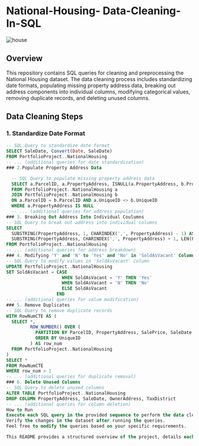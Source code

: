 # National-Housing- Data-Cleaning-In-SQL
![house](https://www.houseplans.net/uploads/plans/25042/elevations/73665-1200.jpg?v=030723155928)

## Overview

This repository contains SQL queries for cleaning and preprocessing the National Housing dataset. The data cleaning process includes standardizing date formats, populating missing property address data, breaking out address components into individual columns, modifying categorical values, removing duplicate records, and deleting unused columns.

## Data Cleaning Steps

### 1. Standardize Date Format

```sql
-- SQL Query to standardize date format
SELECT SaleDate, Convert(Date, SaleDate)
FROM PortfolioProject..NationalHousing
-- ... (additional queries for date standardization)
### 2.Populate Property Address Data

  -- SQL Query to populate missing property address data
  SELECT a.ParcelID, a.PropertyAddress, ISNULL(a.PropertyAddress, b.PropertyAddress) AS UpdatedAddress
  FROM PortfolioProject..NationalHousing a
  JOIN PortfolioProject..NationalHousing b
  ON a.ParcelID = b.ParcelID AND a.UniqueID <> b.UniqueID
  WHERE a.PropertyAddress IS NULL
  -- ... (additional queries for address population)
### 3. Breaking Out Address Into Individual Coulumns
-- SQL Query to break out address into individual columns
SELECT
  SUBSTRING(PropertyAddress, 1, CHARINDEX(',', PropertyAddress) - 1) AS Address,
  SUBSTRING(PropertyAddress, CHARINDEX(',', PropertyAddress) + 1, LEN(PropertyAddress)) AS City
FROM PortfolioProject..NationalHousing
-- ... (additional queries for address breakdown)
### 4. Modifying 'Y' and 'N' to 'Yes' and 'No' in 'SoldAsVacant' Column
-- SQL Query to modify values in 'SoldAsVacant' column
UPDATE PortfolioProject..NationalHousing
SET SoldAsVacant = CASE
                     WHEN SoldAsVacant = 'Y' THEN 'Yes'
                     WHEN SoldAsVacant = 'N' THEN 'No'
                     ELSE SoldAsVacant
                   END
-- ... (additional queries for value modification)
### 5. Remove Duplicates
-- SQL Query to remove duplicate records
WITH RowNumCTE AS (
  SELECT *,
         ROW_NUMBER() OVER (
           PARTITION BY ParcelID, PropertyAddress, SalePrice, SaleDate, LegalReference
           ORDER BY UniqueID
         ) AS row_num
  FROM PortfolioProject..NationalHousing
)
SELECT *
FROM RowNumCTE
WHERE row_num > 1
-- ... (additional queries for duplicate removal)
### 6. Delete Unused Columns
-- SQL Query to delete unused columns
ALTER TABLE PortfolioProject..NationalHousing
DROP COLUMN PropertyAddress, SaleDate, OwnerAddress, TaxDistrict
-- ... (additional queries for column deletion)
How to Run
Execute each SQL query in the provided sequence to perform the data cleaning operations.
Verify the changes in the dataset after running the queries.
Feel free to modify the queries based on your specific requirements.

This README provides a structured overview of the project, details each data cleaning step, and includes instructions on how to run the SQL queries. 

